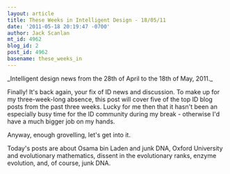 ```yaml
---
layout: article
title: These Weeks in Intelligent Design - 18/05/11
date: '2011-05-18 20:19:47 -0700'
author: Jack Scanlan
mt_id: 4962
blog_id: 2
post_id: 4962
basename: these_weeks_in
---
```

<p>_Intelligent design news from the 28th of April to the 18th of May, 2011._</p>


<p>Finally! It's back again, your fix of ID news and discussion. To make up for my three-week-long absence, this post will cover five of the top ID blog posts from the past three weeks. Lucky for me then that it hasn't been an especially busy time for the ID community during my break - otherwise I'd have a much bigger job on my hands.</p>


<p>Anyway, enough grovelling, let's get into it.</p>


<p>Today's posts are about Osama bin Laden and junk DNA, Oxford University and evolutionary mathematics, dissent in the evolutionary ranks, enzyme evolution, and, of course, junk DNA.</p>
